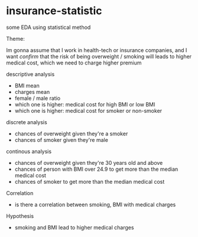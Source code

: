 # insurance-statistic
some EDA using statistical method


Theme:

Im gonna assume that I work in health-tech or insurance companies, and I want *confirm* that the risk of being overweight / smoking will leads to higher medical cost, which we need to charge higher premium

descriptive analysis
- BMI mean
- charges mean
- female / male ratio
- which one is higher: medical cost for high BMI or low BMI
- which one is higher: medical cost for smoker or non-smoker

discrete analysis
- chances of overweight given they're a smoker
- chances of smoker given they're male

continous analysis
- chances of overweight given they're 30 years old and above
- chances of person with BMI over 24.9 to get more than the median medical cost
- chances of smoker to get more than the median medical cost

Correlation
- is there a correlation between smoking, BMI with medical charges

Hypothesis
- smoking and BMI lead to higher medical charges

